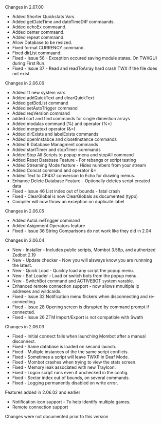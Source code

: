 Changes in 2.07.00
+ Added Shorter Quickstats Vars
+ Added getDateTime and dateTimeDiff commaands.
+ Added echoEx commaand.
+ Added center commaand.
+ Added repeat commaand.
+ Allow Database to be resized.
+ Fixed format CURRENCY command.
+ Fixed dirList commaand.
+ Fixed - Issue 56 - Exception occured saving module states. On TWXGUI during First Run.
+ Fixed - Issue 37 - Read and readToArray hard crash TWX if the file does not exist.

Changes in 2.06.06
+ Added 11 new system vars
+ Added addQuickText and clearQuickText
+ Added getBotList command
+ Added setAutoTrigger command
+ Added reqVersion command
+ added sort and find commands for single dimention arrays
+ Added modulas command (%) and operator (%=)
+ Added mergetext operator (&=)
+ Added dirExists and labelExists commands
+ Added openInstabce and closetInstance commands
+ Added 8 Database Managment commands
+ Added startTimer and stopTimer commands
+ Added Stop All Scripts to popup menu and stopAll command
+ Added Reset Database Feature - For rebangs or script testing
+ Added Streaming Mode feature - Hides numbers from your stream
+ Added Concat command and operator &=
+ Added Text to CP437 conversion to Echo for drawing menus.
+ Enhance Delete Database Feature - Optionally deletes script created data
+ Fixed - Issue 46 List index out of bounds - fatal crash
+ Fixed - ClearGlobal is now ClearGlobals as documented (typo)
+ Compiler will now throw an exception on duplicate label

Changes in 2.06.05
+ Added AutoLineTrigger command
+ Added Asignment Operators feature
+ Fixed - Issue 36 String Comparisons do not work like they did in 2.04

Changes in 2.06.04
+ New - Installer - Includes public scripts, Mombot 3.58p, and authorized Zedbot 2.19
+ New - Update checker - Now you will alsways know you are runnning the latest.
+ New - Quick Load - Quickly load any script the popup menu.
+ New - Bot Loader - Load or switch bots from the popup menu.
+ New - SwitchBot command and ACTIVEBOT system varable.
+ Enhanced remote connection support - now allows mnultiple ip addreses and wildcards.
+ Fixed - Issue 32 Notification menu flickers when disconnecting and re-connecting.
+ Fixed - Issue 28 Opening screen is disrupted by command prompt if connected.
+ Fixed - Issue 26 ZTM Import/Export is not compatible with Swath

Changes in 2.06.03
+ Fixed - Initial connect fails when launching Mombot after a manual disconnect.
+ Fixed - Same database is loaded on second launch.
+ Fixed - Multiple instances of the the same script conflicts.
+ Fixed - Sometimes a script will leave TWXP in Deaf Mode.
+ Fixed - Mombot crashes when trying to view the stats screen.
+ Fixed - Memory leak associated with new TrayIcon.
+ Fixed - Logon script runs even if unchecked in the config.
+ Fixed - Sector index out of bounds, on several commands.
+ Fixed - Logging permanently disabled on write error.

Features added in 2.06.02 and earlier
+ Notification icon support - To help identify multiple games.
+ Remote connection support

Changes were not documented prior to this version

